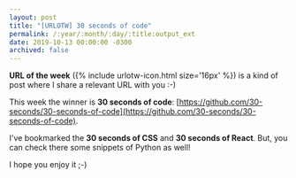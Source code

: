 ```yaml
---
layout: post
title: "[URLOTW] 30 seconds of code"
permalink: /:year/:month/:day/:title:output_ext
date: 2019-10-13 00:00:00 -0300
archived: false
---
```


<p>
  <b>URL of the week</b> ({% include urlotw-icon.html size='16px' %}) is a kind of post where I share a relevant URL with you :-)
</p>

This week the winner is **30 seconds of code**:
[https://github.com/30-seconds/30-seconds-of-code](https://github.com/30-seconds/30-seconds-of-code).

I've bookmarked the **30 seconds of CSS** and **30 seconds of React**. But, you can check there some snippets of Python as well!

I hope you enjoy it ;-)
